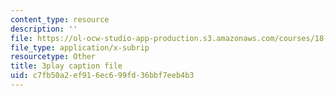 ```yaml
---
content_type: resource
description: ''
file: https://ol-ocw-studio-app-production.s3.amazonaws.com/courses/18-06-linear-algebra-spring-2010/c7fb50a2ef916ec699fd36bbf7eeb4b3_MsIvs_6vC38.srt
file_type: application/x-subrip
resourcetype: Other
title: 3play caption file
uid: c7fb50a2-ef91-6ec6-99fd-36bbf7eeb4b3
---
```

